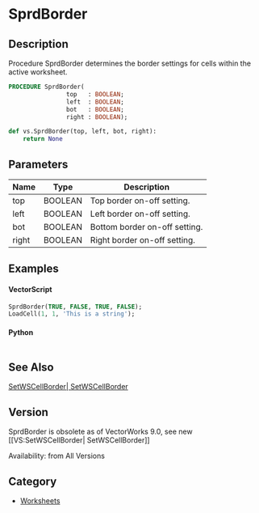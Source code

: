 # SprdBorder

## Description
Procedure SprdBorder determines the border settings for cells within the active worksheet.

```pascal
PROCEDURE SprdBorder(
				top   : BOOLEAN;
				left  : BOOLEAN;
				bot   : BOOLEAN;
				right : BOOLEAN);
```

```python
def vs.SprdBorder(top, left, bot, right):
    return None
```

## Parameters
|Name|Type|Description|
|---|---|---|
|top|BOOLEAN|Top border on-off setting.|
|left|BOOLEAN|Left border on-off setting.|
|bot|BOOLEAN|Bottom border on-off setting.|
|right|BOOLEAN|Right border on-off setting.|

## Examples
#### VectorScript ####
```pascal
SprdBorder(TRUE, FALSE, TRUE, FALSE);
LoadCell(1, 1, 'This is a string');
```
#### Python ####
```python

```

## See Also
[SetWSCellBorder| SetWSCellBorder](SetWSCellBorder|%20SetWSCellBorder.md)

## Version
SprdBorder is obsolete as of VectorWorks 9.0, see new [[VS:SetWSCellBorder| SetWSCellBorder]]

Availability: from All Versions

## Category
* [Worksheets](../Categories/Worksheets.md)
